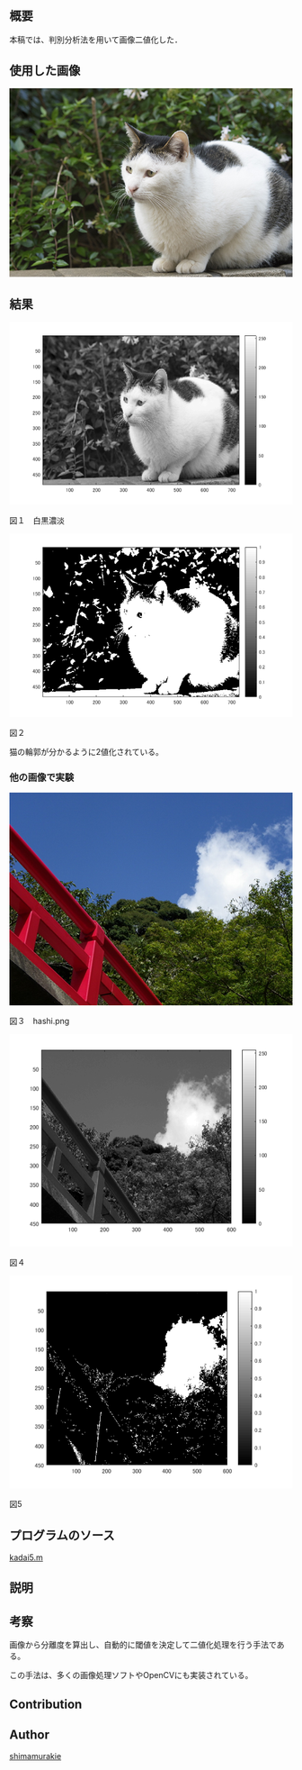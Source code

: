 

## 概要

本稿では、判別分析法を用いて画像二値化した．

## 使用した画像

![Alt text](nuko.png "Optional title")

## 結果


![Alt text](kadai5/1.png "Optional title")

図１　白黒濃淡

![Alt text](kadai5/2.png "Optional title")

図２

猫の輪郭が分かるように2値化されている。

### 他の画像で実験

![Alt text](hashi.png "Optional title")

図３　hashi.png

![Alt text](kadai5/21.png "Optional title")

図４

![Alt text](kadai5/51.png "Optional title")

図5

## プログラムのソース

[kadai5.m](https://github.com/shimamurakie/ImageProssessing/blob/master/kadai5.m)


## 説明

## 考察

画像から分離度を算出し、自動的に閾値を決定して二値化処理を行う手法である。

この手法は、多くの画像処理ソフトやOpenCVにも実装されている。

## Contribution



## Author

[shimamurakie](https://github.com/shimamurakie)

